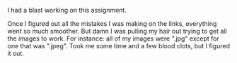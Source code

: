 
I had a blast working on this assignment.

Once I figured out all the mistakes I was making on the links, everything went so much smoother. But damn I was pulling my hair out trying to get all the images to work. For instance: all of my images were ".jpg" except for one that was ".jpeg". Took me some time and a few blood clots, but I figured it out.
